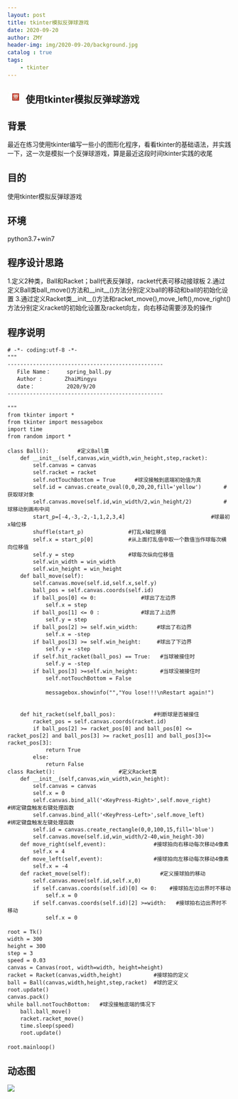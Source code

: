 ```yaml
---
layout: post
title: tkinter模拟反弹球游戏
date: 2020-09-20
author: ZMY
header-img: img/2020-09-20/background.jpg
catalog : true
tags:
    - tkinter
---
```

## <img class="original" src='https://raw.githubusercontent.com/276622709/276622709.github.io/master/img/original.png'> 使用tkinter模拟反弹球游戏
## 背景
最近在练习使用tkinter编写一些小的图形化程序，看看tkinter的基础语法，并实践一下，这一次是模拟一个反弹球游戏，算是最近这段时间tkinter实践的收尾  
## 目的
使用tkinter模拟反弹球游戏
## 环境
python3.7+win7
## 程序设计思路
1.定义2种类，Ball和Racket；ball代表反弹球，racket代表可移动接球板
2.通过定义Ball类ball_move()方法和__init__()方法分别定义ball的移动和ball的初始化设置
3.通过定义Racket类__init__()方法和racket_move(),move_left(),move_right()方法分别定义racket的初始化设置及racket向左，向右移动需要涉及的操作
## 程序说明
```
# -*- coding:utf-8 -*-
"""
-------------------------------------------------
   File Name：     spring_ball.py
   Author :       ZhaiMingyu
   date：          2020/9/20
-------------------------------------------------

"""
from tkinter import *
from tkinter import messagebox
import time
from random import *

class Ball():         #定义Ball类
    def __init__(self,canvas,win_width,win_height,step,racket):
        self.canvas = canvas
        self.racket = racket
        self.notTouchBottom = True      #球没接触到底端初始值为真
        self.id = canvas.create_oval(0,0,20,20,fill='yellow')       #获取球对象
        self.canvas.move(self.id,win_width/2,win_height/2)          #球移动到画布中间
        start_p=[-4,-3,-2,-1,1,2,3,4]                           #球最初x轴位移
        shuffle(start_p)              #打乱x轴位移值
        self.x = start_p[0]           #从上面打乱值中取一个数值当作球每次横向位移值
        self.y = step                 #球每次纵向位移值
        self.win_width = win_width
        self.win_height = win_height
    def ball_move(self):
        self.canvas.move(self.id,self.x,self.y)
        ball_pos = self.canvas.coords(self.id)
        if ball_pos[0] <= 0:              #球出了左边界
            self.x = step
        if ball_pos[1] <= 0 :             #球出了上边界
            self.y = step
        if ball_pos[2] >= self.win_width:      #球出了右边界
            self.x = -step
        if ball_pos[3] >= self.win_height:     #球出了下边界
            self.y = -step
        if self.hit_racket(ball_pos) == True:   #当球被接住时
            self.y = -step
        if ball_pos[3] >=self.win_height:       #当球没被接住时
            self.notTouchBottom = False

            messagebox.showinfo("","You lose!!!\nRestart again!")


    def hit_racket(self,ball_pos):            #判断球是否被接住
        racket_pos = self.canvas.coords(racket.id)
        if ball_pos[2] >= racket_pos[0] and ball_pos[0] <= racket_pos[2] and ball_pos[3] >= racket_pos[1] and ball_pos[3]<= racket_pos[3]:
            return True
        else:
            return False
class Racket():                    #定义Racket类
    def __init__(self,canvas,win_width,win_height):
        self.canvas = canvas
        self.x = 0
        self.canvas.bind_all('<KeyPress-Right>',self.move_right)          #绑定键盘触发右键处理函数
        self.canvas.bind_all('<KeyPress-Left>',self.move_left)            #绑定键盘触发左键处理函数
        self.id = canvas.create_rectangle(0,0,100,15,fill='blue')
        self.canvas.move(self.id,win_width/2-40,win_height-30)
    def move_right(self,event):               #接球拍向右移动每次移动4像素
        self.x = 4
    def move_left(self,event):                #接球拍向左移动每次移动4像素
        self.x = -4
    def racket_move(self):                      #定义接球拍的移动
        self.canvas.move(self.id,self.x,0)
        if self.canvas.coords(self.id)[0] <= 0:    #接球拍左边出界时不移动
            self.x = 0
        if self.canvas.coords(self.id)[2] >=width:   #接球拍右边出界时不移动
            self.x = 0

root = Tk()
width = 300
height = 300
step = 3
speed = 0.03
canvas = Canvas(root, width=width, height=height)
racket = Racket(canvas,width,height)          #接球拍的定义
ball = Ball(canvas,width,height,step,racket)  #球的定义
root.update()
canvas.pack()
while ball.notTouchBottom:   #球没接触底端的情况下
    ball.ball_move()
    racket.racket_move()
    time.sleep(speed)
    root.update()

root.mainloop()
```
## 动态图
![](https://raw.githubusercontent.com/276622709/276622709.github.io/master/img/2020-09-20/spring_ball.gif)
